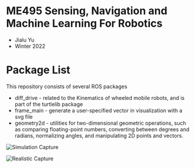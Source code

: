 # ME495 Sensing, Navigation and Machine Learning For Robotics
* Jialu Yu
* Winter 2022
# Package List
This repository consists of several ROS packages
- diff_drive - related to the Kinematics of wheeled mobile robots, and is part of the turtlelib package
- frame_main - generate a user-specified vector in visualization with a svg file
- geometry2d - utilities for two-dimensional geometric operations, such as comparing floating-point numbers, converting between degrees and radians, normalizing angles, and manipulating 2D points and vectors.




![Simulation Capture](https://github.com/ME495-Navigation/slam-project-NuCapybara/assets/144244355/cea9f3fb-5d8d-497c-8848-8ad3a64976a)

![Realistic Capture](https://github.com/ME495-Navigation/slam-project-NuCapybara/assets/144244355/7f7e29e0-7a01-46e1-9e1d-21a7796f2f04)
